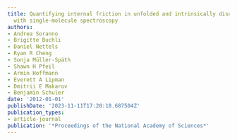```yaml
---
title: Quantifying internal friction in unfolded and intrinsically disordered proteins
  with single-molecule spectroscopy
authors:
- Andrea Soranno
- Brigitte Buchli
- Daniel Nettels
- Ryan R Cheng
- Sonja Müller-Späth
- Shawn H Pfeil
- Armin Hoffmann
- Everett A Lipman
- Dmitrii E Makarov
- Benjamin Schuler
date: '2012-01-01'
publishDate: '2023-11-11T17:20:18.687504Z'
publication_types:
- article-journal
publication: '*Proceedings of the National Academy of Sciences*'
---
```

